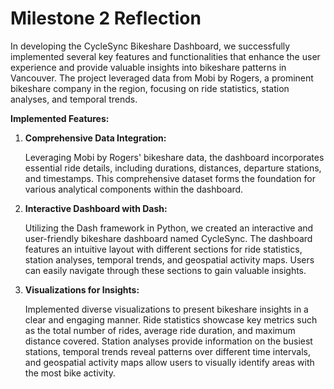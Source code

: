 # Milestone 2 Reflection

In developing the CycleSync Bikeshare Dashboard, we successfully implemented several key features and functionalities that enhance the user experience and provide valuable insights into bikeshare patterns in Vancouver. The project leveraged data from Mobi by Rogers, a prominent bikeshare company in the region, focusing on ride statistics, station analyses, and temporal trends.

**Implemented Features:**

   1. **Comprehensive Data Integration:**

      Leveraging Mobi by Rogers' bikeshare data, the dashboard incorporates essential ride details, including durations, distances, departure stations, and timestamps. This comprehensive dataset forms the foundation for various analytical components within the dashboard.

   2. **Interactive Dashboard with Dash:**

      Utilizing the Dash framework in Python, we created an interactive and user-friendly bikeshare dashboard named CycleSync. The dashboard features an intuitive layout with different sections for ride statistics, station analyses, temporal trends, and geospatial activity maps. Users can easily navigate through these sections to gain valuable insights.

   3. **Visualizations for Insights:**

      Implemented diverse visualizations to present bikeshare insights in a clear and engaging manner. Ride statistics showcase key metrics such as the total number of rides, average ride duration, and maximum distance covered. Station analyses provide information on the busiest stations, temporal trends reveal patterns over different time intervals, and geospatial activity maps allow users to visually identify areas with the most bike activity.

